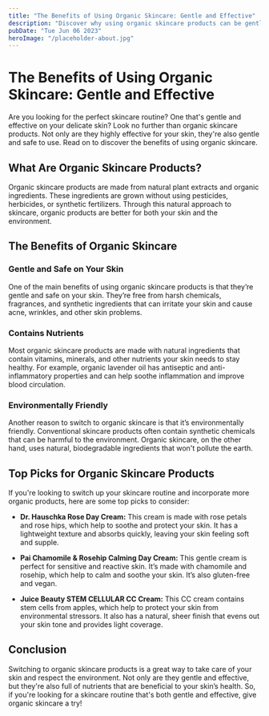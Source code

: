 ```yaml
---
title: "The Benefits of Using Organic Skincare: Gentle and Effective"
description: "Discover why using organic skincare products can be gentle and effective on your skin. Learn about the benefits of using organic skincare and explore some of our top picks. "
pubDate: "Tue Jun 06 2023"
heroImage: "/placeholder-about.jpg"
---
```


# The Benefits of Using Organic Skincare: Gentle and Effective

Are you looking for the perfect skincare routine? One that&#39;s gentle and effective on your delicate skin? Look no further than organic skincare products. Not only are they highly effective for your skin, they&#39;re also gentle and safe to use. Read on to discover the benefits of using organic skincare.

## What Are Organic Skincare Products?

Organic skincare products are made from natural plant extracts and organic ingredients. These ingredients are grown without using pesticides, herbicides, or synthetic fertilizers. Through this natural approach to skincare, organic products are better for both your skin and the environment.

## The Benefits of Organic Skincare

### Gentle and Safe on Your Skin

One of the main benefits of using organic skincare products is that they’re gentle and safe on your skin. They’re free from harsh chemicals, fragrances, and synthetic ingredients that can irritate your skin and cause acne, wrinkles, and other skin problems.

### Contains Nutrients

Most organic skincare products are made with natural ingredients that contain vitamins, minerals, and other nutrients your skin needs to stay healthy. For example, organic lavender oil has antiseptic and anti-inflammatory properties and can help soothe inflammation and improve blood circulation.

### Environmentally Friendly

Another reason to switch to organic skincare is that it’s environmentally friendly. Conventional skincare products often contain synthetic chemicals that can be harmful to the environment. Organic skincare, on the other hand, uses natural, biodegradable ingredients that won&#39;t pollute the earth.

## Top Picks for Organic Skincare Products

If you&#39;re looking to switch up your skincare routine and incorporate more organic products, here are some top picks to consider:

- **Dr. Hauschka Rose Day Cream:** This cream is made with rose petals and rose hips, which help to soothe and protect your skin. It has a lightweight texture and absorbs quickly, leaving your skin feeling soft and supple.

- **Pai Chamomile &amp; Rosehip Calming Day Cream:** This gentle cream is perfect for sensitive and reactive skin. It’s made with chamomile and rosehip, which help to calm and soothe your skin. It’s also gluten-free and vegan.

- **Juice Beauty STEM CELLULAR CC Cream:** This CC cream contains stem cells from apples, which help to protect your skin from environmental stressors. It also has a natural, sheer finish that evens out your skin tone and provides light coverage.

## Conclusion

Switching to organic skincare products is a great way to take care of your skin and respect the environment. Not only are they gentle and effective, but they&#39;re also full of nutrients that are beneficial to your skin’s health. So, if you&#39;re looking for a skincare routine that&#39;s both gentle and effective, give organic skincare a try!
